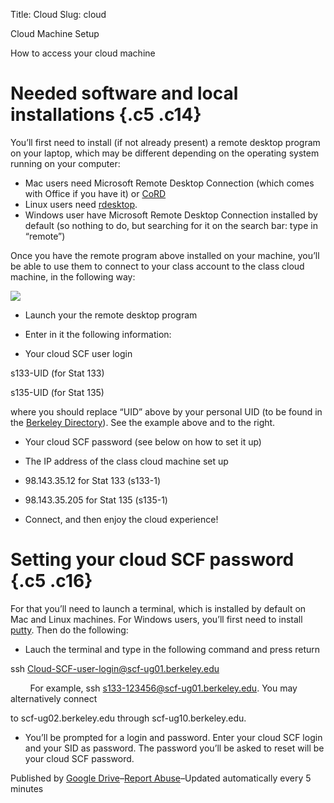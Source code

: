 Title: Cloud
Slug: cloud


Cloud Machine Setup

How to access your cloud machine

Needed software and local installations {.c5 .c14}
=======================================

You’ll first need to install (if not already present) a remote desktop
program on your laptop, which may be different depending on the
operating system running on your computer:

-   Mac users need Microsoft Remote Desktop Connection (which comes with
    Office if you have it) or [CoRD](http://cord.sf.net/)
-   Linux users need [rdesktop](http://www.rdesktop.org/).
-   Windows user have Microsoft Remote Desktop Connection installed by
    default (so nothing to do, but searching for it on the search bar:
    type in “remote”)

Once you have the remote program above installed on your machine, you’ll
be able to use them to connect to your class account to the class cloud
machine, in the following way:

![](Cloud%20Machine%20Setup_files/pubimage.png)

-   Launch your the remote desktop program
-   Enter in it the following information:

-   Your cloud SCF user login

s133-UID (for Stat 133)

s135-UID (for Stat 135)

where you should replace “UID” above by your personal UID (to be found
in the [Berkeley
Directory](https://calnet.berkeley.edu/directory/index.pl)). See the
example above and to the right.

-   Your cloud SCF password (see below on how to set it up)
-   The IP address of the class cloud machine set up

-   98.143.35.12 for Stat 133 (s133-1)
-   98.143.35.205 for Stat 135 (s135-1)

-   Connect, and then enjoy the cloud experience!

Setting your cloud SCF password {.c5 .c16}
===============================

For that you’ll need to launch a terminal, which is installed by default
on Mac and Linux machines. For Windows users, you’ll first need to
install
[putty](http://www.chiark.greenend.org.uk/%7Esgtatham/putty/download.html).
Then do the following:

-   Lauch the terminal and type in the following command and press
    return

ssh Cloud-SCF-user-login@scf-ug01.berkeley.edu

        For example, ssh
[s133-123456@scf-ug01.berkeley.edu](mailto:s133-123456@scf-ug01.berkeley.edu).
You may alternatively connect

to scf-ug02.berkeley.edu through scf-ug10.berkeley.edu.

-   You’ll be prompted for a login and password. Enter your cloud SCF
    login and your SID as password. The password you’ll be asked to
    reset will be your cloud SCF password.

Published by [Google
Drive](https://docs.google.com/a/berkeley.edu/ "Learn more about Google Drive")–[Report
Abuse](https://docs.google.com/a/berkeley.edu/abuse?id=167NqV3ANI8YDmqqZTYqHUaTxaOxBQpHzcDCLyWjdfB8)–Updated
automatically every 5 minutes

